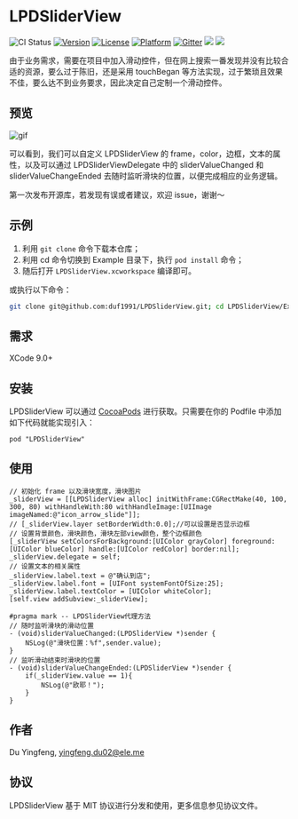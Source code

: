 # LPDSliderView

![CI Status](https://travis-ci.org/duf1991/LPDSliderView.svg?branch=master)
[![Version](https://img.shields.io/cocoapods/v/LPDSliderView.svg?style=flat)](http://cocoapods.org/pods/LPDSliderView)
[![License](https://img.shields.io/cocoapods/l/LPDSliderView.svg?style=flat)](http://cocoapods.org/pods/LPDSliderView)
[![Platform](https://img.shields.io/cocoapods/p/LPDSliderView.svg?style=flat)](http://cocoapods.org/pods/LPDSliderView)
[![Gitter](https://img.shields.io/gitter/room/nwjs/nw.js.svg)]()
![](https://img.shields.io/cocoapods/dt/LPDSliderView.svg)
![](https://img.shields.io/badge/language-ObjectiveC-orange.svg)



由于业务需求，需要在项目中加入滑动控件，但在网上搜索一番发现并没有比较合适的资源，要么过于陈旧，还是采用 touchBegan 等方法实现，过于繁琐且效果不佳，要么达不到业务要求，因此决定自己定制一个滑动控件。

## 预览

![gif](https://user-images.githubusercontent.com/20440035/32892241-87152042-cb10-11e7-91e6-8f4d7c6fb0ab.gif)

可以看到，我们可以自定义 LPDSliderView 的 frame，color，边框，文本的属性，以及可以通过 LPDSliderViewDelegate 中的 sliderValueChanged 和 sliderValueChangeEnded 去随时监听滑块的位置，以便完成相应的业务逻辑。

第一次发布开源库，若发现有误或者建议，欢迎 issue，谢谢～

## 示例

1. 利用 `git clone` 命令下载本仓库；
2. 利用 cd 命令切换到 Example 目录下，执行 `pod install` 命令；
3. 随后打开 `LPDSliderView.xcworkspace` 编译即可。

或执行以下命令：

```bash
git clone git@github.com:duf1991/LPDSliderView.git; cd LPDSliderView/Example; pod install; open LPDSliderView.xcworkspace
```

## 需求

XCode 9.0+

## 安装

LPDSliderView 可以通过 [CocoaPods](http://cocoapods.org) 进行获取。只需要在你的 Podfile 中添加如下代码就能实现引入：

```
pod "LPDSliderView"
```

## 使用

```
// 初始化 frame 以及滑块宽度，滑块图片
_sliderView = [[LPDSliderView alloc] initWithFrame:CGRectMake(40, 100, 300, 80) withHandleWith:80 withHandleImage:[UIImage imageNamed:@"icon_arrow_slide"]];
// [_sliderView.layer setBorderWidth:0.0];//可以设置是否显示边框
// 设置背景颜色，滑块颜色，滑块左部view颜色，整个边框颜色
[_sliderView setColorsForBackground:[UIColor grayColor] foreground:[UIColor blueColor] handle:[UIColor redColor] border:nil];
_sliderView.delegate = self;
// 设置文本的相关属性
_sliderView.label.text = @"确认到店";
_sliderView.label.font = [UIFont systemFontOfSize:25];
_sliderView.label.textColor = [UIColor whiteColor];
[self.view addSubview:_sliderView];

#pragma mark -- LPDSliderView代理方法
// 随时监听滑块的滑动位置
- (void)sliderValueChanged:(LPDSliderView *)sender {
    NSLog(@"滑块位置：%f",sender.value);
}
// 监听滑动结束时滑块的位置
- (void)sliderValueChangeEnded:(LPDSliderView *)sender {
    if(_sliderView.value == 1){
        NSLog(@"欧耶！");
    }
}
```

## 作者

Du Yingfeng, yingfeng.du02@ele.me

## 协议

LPDSliderView 基于 MIT 协议进行分发和使用，更多信息参见协议文件。
